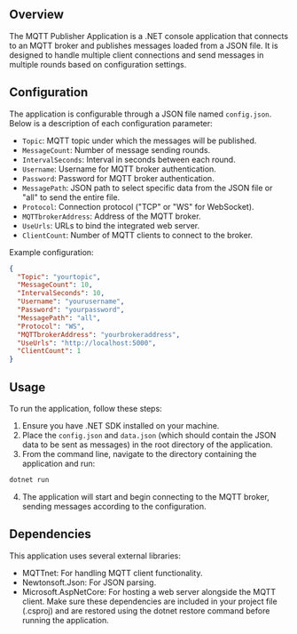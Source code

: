 ## Overview
The MQTT Publisher Application is a .NET console application that connects to an MQTT broker and publishes messages loaded from a JSON file. It is designed to handle multiple client connections and send messages in multiple rounds based on configuration settings.

## Configuration
The application is configurable through a JSON file named `config.json`. Below is a description of each configuration parameter:

- `Topic`: MQTT topic under which the messages will be published.
- `MessageCount`: Number of message sending rounds.
- `IntervalSeconds`: Interval in seconds between each round.
- `Username`: Username for MQTT broker authentication.
- `Password`: Password for MQTT broker authentication.
- `MessagePath`: JSON path to select specific data from the JSON file or "all" to send the entire file.
- `Protocol`: Connection protocol ("TCP" or "WS" for WebSocket).
- `MQTTbrokerAddress`: Address of the MQTT broker.
- `UseUrls`: URLs to bind the integrated web server.
- `ClientCount`: Number of MQTT clients to connect to the broker.

Example configuration:
```json
{
  "Topic": "yourtopic",
  "MessageCount": 10,
  "IntervalSeconds": 10,
  "Username": "yourusername",
  "Password": "yourpassword",
  "MessagePath": "all",
  "Protocol": "WS",
  "MQTTbrokerAddress": "yourbrokeraddress",
  "UseUrls": "http://localhost:5000",
  "ClientCount": 1
}

```

## Usage

To run the application, follow these steps:

1. Ensure you have .NET SDK installed on your machine.
2. Place the `config.json` and `data.json` (which should contain the JSON data to be sent as messages) in the root directory of the application.
3. From the command line, navigate to the directory containing the application and run:
   
```bash
dotnet run
```

4. The application will start and begin connecting to the MQTT broker, sending messages according to the configuration.

## Dependencies

This application uses several external libraries:

- MQTTnet: For handling MQTT client functionality.
- Newtonsoft.Json: For JSON parsing.
- Microsoft.AspNetCore: For hosting a web server alongside the MQTT client.
Make sure these dependencies are included in your project file (.csproj) and are restored using the dotnet restore command before running the application.